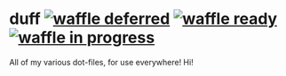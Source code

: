 # duff [![waffle deferred](https://badge.waffle.io/rye/duff.svg?label=deferred&title=deferred)](http://waffle.io/rye/duff) [![waffle ready](https://badge.waffle.io/rye/duff.svg?label=ready&title=ready)](http://waffle.io/rye/duff) [![waffle in progress](https://badge.waffle.io/rye/duff.svg?label=in+progress&title=in+progress)](http://waffle.io/rye/duff)

All of my various dot-files, for use everywhere!
Hi!